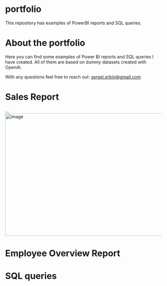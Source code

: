 # portfolio
This repository has examples of PowerBI reports and SQL queries.

# About the portfolio
Here you can find some examples of Power BI reports and SQL queries I have created.
All of them are based on dummy datasets created with OpenAI.

With any questions feel free to reach out: sergei.erbin@gmail.com

# Sales Report
...
<img width="583" height="395" alt="image" src="[https://github.com/sergeierbin/portfolio/blob/main/Power%20BI%20reports/sales%20report/sales_report_data_model.png]" />
# Employee Overview Report

# SQL queries